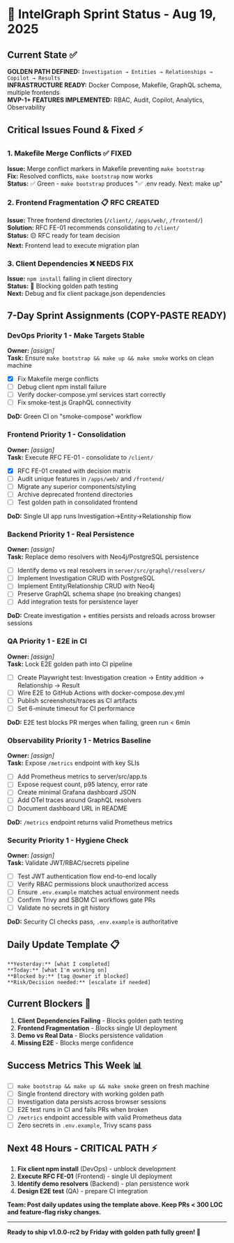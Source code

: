 # 🎯 IntelGraph Sprint Status - Aug 19, 2025

## Current State ✅

**GOLDEN PATH DEFINED:** `Investigation → Entities → Relationships → Copilot → Results`  
**INFRASTRUCTURE READY:** Docker Compose, Makefile, GraphQL schema, multiple frontends  
**MVP-1+ FEATURES IMPLEMENTED:** RBAC, Audit, Copilot, Analytics, Observability  

## Critical Issues Found & Fixed ⚡

### 1. Makefile Merge Conflicts ✅ FIXED
**Issue:** Merge conflict markers in Makefile preventing `make bootstrap`  
**Fix:** Resolved conflicts, `make bootstrap` now works  
**Status:** ✅ Green - `make bootstrap` produces "✅ .env ready. Next: make up"

### 2. Frontend Fragmentation 📋 RFC CREATED
**Issue:** Three frontend directories (`/client/`, `/apps/web/`, `/frontend/`)  
**Solution:** RFC FE-01 recommends consolidating to `/client/`  
**Status:** 🟡 RFC ready for team decision  
**Next:** Frontend lead to execute migration plan

### 3. Client Dependencies ❌ NEEDS FIX
**Issue:** `npm install` failing in client directory  
**Status:** 🔴 Blocking golden path testing  
**Next:** Debug and fix client package.json dependencies

## 7-Day Sprint Assignments (COPY-PASTE READY)

### **DevOps Priority 1 - Make Targets Stable** 
**Owner:** _[assign]_  
**Task:** Ensure `make bootstrap && make up && make smoke` works on clean machine
- [x] Fix Makefile merge conflicts  
- [ ] Debug client npm install failure
- [ ] Verify docker-compose.yml services start correctly
- [ ] Fix smoke-test.js GraphQL connectivity

**DoD:** Green CI on "smoke-compose" workflow

### **Frontend Priority 1 - Consolidation**
**Owner:** _[assign]_  
**Task:** Execute RFC FE-01 - consolidate to `/client/`
- [x] RFC FE-01 created with decision matrix
- [ ] Audit unique features in `/apps/web/` and `/frontend/`
- [ ] Migrate any superior components/styling
- [ ] Archive deprecated frontend directories
- [ ] Test golden path in consolidated frontend

**DoD:** Single UI app runs Investigation→Entity→Relationship flow

### **Backend Priority 1 - Real Persistence**
**Owner:** _[assign]_  
**Task:** Replace demo resolvers with Neo4j/PostgreSQL persistence
- [ ] Identify demo vs real resolvers in `server/src/graphql/resolvers/`
- [ ] Implement Investigation CRUD with PostgreSQL  
- [ ] Implement Entity/Relationship CRUD with Neo4j
- [ ] Preserve GraphQL schema shape (no breaking changes)
- [ ] Add integration tests for persistence layer

**DoD:** Create investigation + entities persists and reloads across browser sessions

### **QA Priority 1 - E2E in CI**
**Owner:** _[assign]_  
**Task:** Lock E2E golden path into CI pipeline
- [ ] Create Playwright test: Investigation creation → Entity addition → Relationship → Result
- [ ] Wire E2E to GitHub Actions with docker-compose.dev.yml
- [ ] Publish screenshots/traces as CI artifacts
- [ ] Set 6-minute timeout for CI performance

**DoD:** E2E test blocks PR merges when failing, green run < 6min

### **Observability Priority 1 - Metrics Baseline**
**Owner:** _[assign]_  
**Task:** Expose `/metrics` endpoint with key SLIs
- [ ] Add Prometheus metrics to server/src/app.ts
- [ ] Expose request count, p95 latency, error rate
- [ ] Create minimal Grafana dashboard JSON
- [ ] Add OTel traces around GraphQL resolvers  
- [ ] Document dashboard URL in README

**DoD:** `/metrics` endpoint returns valid Prometheus metrics

### **Security Priority 1 - Hygiene Check**  
**Owner:** _[assign]_  
**Task:** Validate JWT/RBAC/secrets pipeline
- [ ] Test JWT authentication flow end-to-end locally
- [ ] Verify RBAC permissions block unauthorized access
- [ ] Ensure `.env.example` matches actual environment needs
- [ ] Confirm Trivy and SBOM CI workflows gate PRs
- [ ] Validate no secrets in git history

**DoD:** Security CI checks pass, `.env.example` is authoritative

## Daily Update Template 📋

```
**Yesterday:** [what I completed]
**Today:** [what I'm working on] 
**Blocked by:** [tag @owner if blocked]
**Risk/Decision needed:** [escalate if needed]
```

## Current Blockers 🚨

1. **Client Dependencies Failing** - Blocks golden path testing
2. **Frontend Fragmentation** - Blocks single UI deployment  
3. **Demo vs Real Data** - Blocks persistence validation
4. **Missing E2E** - Blocks merge confidence

## Success Metrics This Week 📊

- [ ] `make bootstrap && make up && make smoke` green on fresh machine
- [ ] Single frontend directory with working golden path
- [ ] Investigation data persists across browser sessions  
- [ ] E2E test runs in CI and fails PRs when broken
- [ ] `/metrics` endpoint accessible with valid Prometheus data
- [ ] Zero secrets in `.env.example`, Trivy scans pass

## Next 48 Hours - CRITICAL PATH ⚡

1. **Fix client npm install** (DevOps) - unblock development
2. **Execute RFC FE-01** (Frontend) - single UI deployment  
3. **Identify demo resolvers** (Backend) - plan persistence work
4. **Design E2E test** (QA) - prepare CI integration

**Team: Post daily updates using the template above. Keep PRs < 300 LOC and feature-flag risky changes.**

---

**Ready to ship v1.0.0-rc2 by Friday with golden path fully green! 🚀**